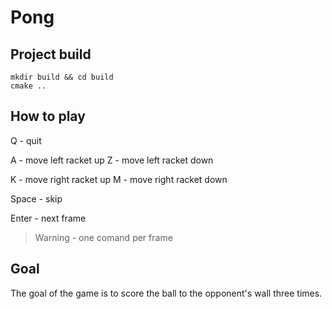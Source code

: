 # Pong

## Project build
```
mkdir build && cd build
cmake ..
```
## How to play

Q - quit

A - move left racket up
Z - move left racket down

K - move right racket up
M - move right racket down

Space - skip

Enter - next frame

> Warning - one comand per frame

## Goal
The goal of the game is to score the ball to the opponent's wall three times.